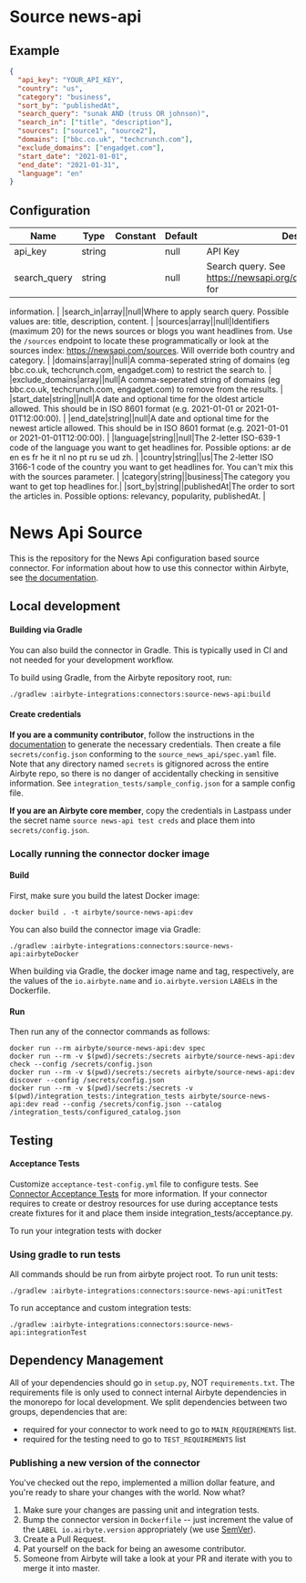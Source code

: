 # Source news-api

## Example
```json
{
  "api_key": "YOUR_API_KEY",
  "country": "us",
  "category": "business",
  "sort_by": "publishedAt",
  "search_query": "sunak AND (truss OR johnson)",
  "search_in": ["title", "description"],
  "sources": ["source1", "source2"],
  "domains": ["bbc.co.uk", "techcrunch.com"],
  "exclude_domains": ["engadget.com"],
  "start_date": "2021-01-01",
  "end_date": "2021-01-31",
  "language": "en"
}
```

## Configuration
| Name | Type | Constant | Default | Description |
| --- | --- | --- | --- | --- |
|api_key|string||null|API Key|
|search_query|string||null|Search query. See https://newsapi.org/docs/endpoints/everything for 
information.
|
|search_in|array||null|Where to apply search query. Possible values are: title, description,
content.
|
|sources|array||null|Identifiers (maximum 20) for the news sources or blogs you want
headlines from. Use the `/sources` endpoint to locate these
programmatically or look at the sources index:
https://newsapi.com/sources. Will override both country and category.
|
|domains|array||null|A comma-seperated string of domains (eg bbc.co.uk, techcrunch.com,
engadget.com) to restrict the search to.
|
|exclude_domains|array||null|A comma-seperated string of domains (eg bbc.co.uk, techcrunch.com,
engadget.com) to remove from the results.
|
|start_date|string||null|A date and optional time for the oldest article allowed. This should
be in ISO 8601 format (e.g. 2021-01-01 or 2021-01-01T12:00:00).
|
|end_date|string||null|A date and optional time for the newest article allowed. This should
be in ISO 8601 format (e.g. 2021-01-01 or 2021-01-01T12:00:00).
|
|language|string||null|The 2-letter ISO-639-1 code of the language you want to get headlines
for. Possible options: ar de en es fr he it nl no pt ru se ud zh.
|
|country|string||us|The 2-letter ISO 3166-1 code of the country you want to get headlines
for. You can't mix this with the sources parameter.
|
|category|string||business|The category you want to get top headlines for.|
|sort_by|string||publishedAt|The order to sort the articles in. Possible options: relevancy,
popularity, publishedAt.
|

# News Api Source

This is the repository for the News Api configuration based source connector.
For information about how to use this connector within Airbyte, see [the documentation](https://docs.airbyte.io/integrations/sources/news-api).

## Local development

#### Building via Gradle
You can also build the connector in Gradle. This is typically used in CI and not needed for your development workflow.

To build using Gradle, from the Airbyte repository root, run:
```
./gradlew :airbyte-integrations:connectors:source-news-api:build
```

#### Create credentials
**If you are a community contributor**, follow the instructions in the [documentation](https://docs.airbyte.io/integrations/sources/news-api)
to generate the necessary credentials. Then create a file `secrets/config.json` conforming to the `source_news_api/spec.yaml` file.
Note that any directory named `secrets` is gitignored across the entire Airbyte repo, so there is no danger of accidentally checking in sensitive information.
See `integration_tests/sample_config.json` for a sample config file.

**If you are an Airbyte core member**, copy the credentials in Lastpass under the secret name `source news-api test creds`
and place them into `secrets/config.json`.

### Locally running the connector docker image

#### Build
First, make sure you build the latest Docker image:
```
docker build . -t airbyte/source-news-api:dev
```

You can also build the connector image via Gradle:
```
./gradlew :airbyte-integrations:connectors:source-news-api:airbyteDocker
```
When building via Gradle, the docker image name and tag, respectively, are the values of the `io.airbyte.name` and `io.airbyte.version` `LABEL`s in
the Dockerfile.

#### Run
Then run any of the connector commands as follows:
```
docker run --rm airbyte/source-news-api:dev spec
docker run --rm -v $(pwd)/secrets:/secrets airbyte/source-news-api:dev check --config /secrets/config.json
docker run --rm -v $(pwd)/secrets:/secrets airbyte/source-news-api:dev discover --config /secrets/config.json
docker run --rm -v $(pwd)/secrets:/secrets -v $(pwd)/integration_tests:/integration_tests airbyte/source-news-api:dev read --config /secrets/config.json --catalog /integration_tests/configured_catalog.json
```
## Testing

#### Acceptance Tests
Customize `acceptance-test-config.yml` file to configure tests. See [Connector Acceptance Tests](https://docs.airbyte.io/connector-development/testing-connectors/connector-acceptance-tests-reference) for more information.
If your connector requires to create or destroy resources for use during acceptance tests create fixtures for it and place them inside integration_tests/acceptance.py.

To run your integration tests with docker

### Using gradle to run tests
All commands should be run from airbyte project root.
To run unit tests:
```
./gradlew :airbyte-integrations:connectors:source-news-api:unitTest
```
To run acceptance and custom integration tests:
```
./gradlew :airbyte-integrations:connectors:source-news-api:integrationTest
```

## Dependency Management
All of your dependencies should go in `setup.py`, NOT `requirements.txt`. The requirements file is only used to connect internal Airbyte dependencies in the monorepo for local development.
We split dependencies between two groups, dependencies that are:
* required for your connector to work need to go to `MAIN_REQUIREMENTS` list.
* required for the testing need to go to `TEST_REQUIREMENTS` list

### Publishing a new version of the connector
You've checked out the repo, implemented a million dollar feature, and you're ready to share your changes with the world. Now what?
1. Make sure your changes are passing unit and integration tests.
1. Bump the connector version in `Dockerfile` -- just increment the value of the `LABEL io.airbyte.version` appropriately (we use [SemVer](https://semver.org/)).
1. Create a Pull Request.
1. Pat yourself on the back for being an awesome contributor.
1. Someone from Airbyte will take a look at your PR and iterate with you to merge it into master.
